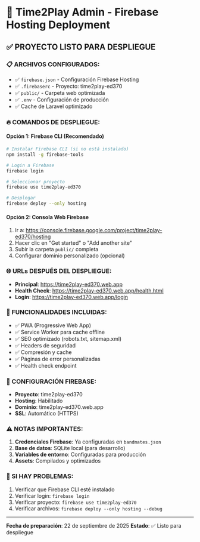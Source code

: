 # 🚀 Time2Play Admin - Firebase Hosting Deployment

## ✅ PROYECTO LISTO PARA DESPLIEGUE

### 📋 ARCHIVOS CONFIGURADOS:
- ✅ `firebase.json` - Configuración Firebase Hosting
- ✅ `.firebaserc` - Proyecto: time2play-ed370
- ✅ `public/` - Carpeta web optimizada
- ✅ `.env` - Configuración de producción
- ✅ Cache de Laravel optimizado

### 🔥 COMANDOS DE DESPLIEGUE:

#### **Opción 1: Firebase CLI (Recomendado)**
```bash
# Instalar Firebase CLI (si no está instalado)
npm install -g firebase-tools

# Login a Firebase
firebase login

# Seleccionar proyecto
firebase use time2play-ed370

# Desplegar
firebase deploy --only hosting
```

#### **Opción 2: Consola Web Firebase**
1. Ir a: https://console.firebase.google.com/project/time2play-ed370/hosting
2. Hacer clic en "Get started" o "Add another site"
3. Subir la carpeta `public/` completa
4. Configurar dominio personalizado (opcional)

### 🌐 URLs DESPUÉS DEL DESPLIEGUE:
- **Principal**: https://time2play-ed370.web.app
- **Health Check**: https://time2play-ed370.web.app/health.html
- **Login**: https://time2play-ed370.web.app/login

### 📱 FUNCIONALIDADES INCLUIDAS:
- ✅ PWA (Progressive Web App)
- ✅ Service Worker para cache offline
- ✅ SEO optimizado (robots.txt, sitemap.xml)
- ✅ Headers de seguridad
- ✅ Compresión y cache
- ✅ Páginas de error personalizadas
- ✅ Health check endpoint

### 🔧 CONFIGURACIÓN FIREBASE:
- **Proyecto**: time2play-ed370
- **Hosting**: Habilitado
- **Dominio**: time2play-ed370.web.app
- **SSL**: Automático (HTTPS)

### ⚠️ NOTAS IMPORTANTES:
1. **Credenciales Firebase**: Ya configuradas en `bandmates.json`
2. **Base de datos**: SQLite local (para desarrollo)
3. **Variables de entorno**: Configuradas para producción
4. **Assets**: Compilados y optimizados

### 🚨 SI HAY PROBLEMAS:
1. Verificar que Firebase CLI esté instalado
2. Verificar login: `firebase login`
3. Verificar proyecto: `firebase use time2play-ed370`
4. Verificar archivos: `firebase deploy --only hosting --debug`

---
**Fecha de preparación**: 22 de septiembre de 2025
**Estado**: ✅ Listo para despliegue
